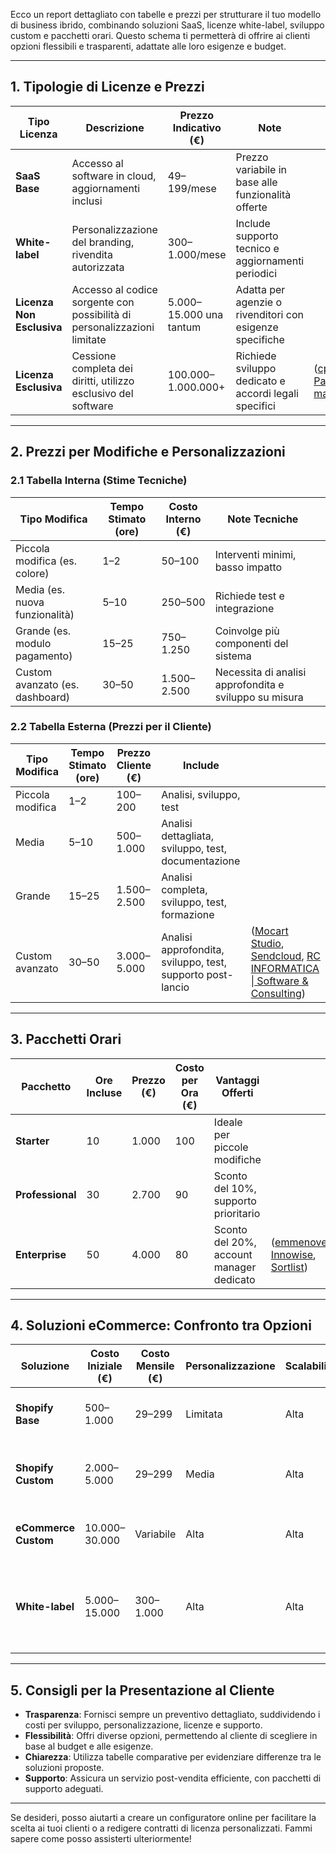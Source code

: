 Ecco un report dettagliato con tabelle e prezzi per strutturare il tuo modello di business ibrido, combinando soluzioni SaaS, licenze white-label, sviluppo custom e pacchetti orari. Questo schema ti permetterà di offrire ai clienti opzioni flessibili e trasparenti, adattate alle loro esigenze e budget.

---

## 1. Tipologie di Licenze e Prezzi

| Tipo Licenza              | Descrizione                                                              | Prezzo Indicativo (€)   | Note                                                     |                                                                 |
| ------------------------- | ------------------------------------------------------------------------ | ----------------------- | -------------------------------------------------------- | --------------------------------------------------------------- |
| **SaaS Base**             | Accesso al software in cloud, aggiornamenti inclusi                      | 49–199/mese             | Prezzo variabile in base alle funzionalità offerte       |                                                                 |
| **White-label**           | Personalizzazione del branding, rivendita autorizzata                    | 300–1.000/mese          | Include supporto tecnico e aggiornamenti periodici       |                                                                 |
| **Licenza Non Esclusiva** | Accesso al codice sorgente con possibilità di personalizzazioni limitate | 5.000–15.000 una tantum | Adatta per agenzie o rivenditori con esigenze specifiche |                                                                 |
| **Licenza Esclusiva**     | Cessione completa dei diritti, utilizzo esclusivo del software           | 100.000–1.000.000+      | Richiede sviluppo dedicato e accordi legali specifici    | ([cpl.thalesgroup.com][1], [PayPro Global][2], [make-it.it][3]) |

---

## 2. Prezzi per Modifiche e Personalizzazioni

### 2.1 Tabella Interna (Stime Tecniche)

| Tipo Modifica                   | Tempo Stimato (ore) | Costo Interno (€) | Note Tecniche                                          |   |
| ------------------------------- | ------------------- | ----------------- | ------------------------------------------------------ | - |
| Piccola modifica (es. colore)   | 1–2                 | 50–100            | Interventi minimi, basso impatto                       |   |
| Media (es. nuova funzionalità)  | 5–10                | 250–500           | Richiede test e integrazione                           |   |
| Grande (es. modulo pagamento)   | 15–25               | 750–1.250         | Coinvolge più componenti del sistema                   |   |
| Custom avanzato (es. dashboard) | 30–50               | 1.500–2.500       | Necessita di analisi approfondita e sviluppo su misura |   |

### 2.2 Tabella Esterna (Prezzi per il Cliente)

| Tipo Modifica    | Tempo Stimato (ore) | Prezzo Cliente (€) | Include                                                    |                                                                                    |
| ---------------- | ------------------- | ------------------ | ---------------------------------------------------------- | ---------------------------------------------------------------------------------- |
| Piccola modifica | 1–2                 | 100–200            | Analisi, sviluppo, test                                    |                                                                                    |
| Media            | 5–10                | 500–1.000          | Analisi dettagliata, sviluppo, test, documentazione        |                                                                                    |
| Grande           | 15–25               | 1.500–2.500        | Analisi completa, sviluppo, test, formazione               |                                                                                    |
| Custom avanzato  | 30–50               | 3.000–5.000        | Analisi approfondita, sviluppo, test, supporto post-lancio | ([Mocart Studio][4], [Sendcloud][5], [RC INFORMATICA \| Software & Consulting][6]) |

---

## 3. Pacchetti Orari

| Pacchetto        | Ore Incluse | Prezzo (€) | Costo per Ora (€) | Vantaggi Offerti                         |                                                  |
| ---------------- | ----------- | ---------- | ----------------- | ---------------------------------------- | ------------------------------------------------ |
| **Starter**      | 10          | 1.000      | 100               | Ideale per piccole modifiche             |                                                  |
| **Professional** | 30          | 2.700      | 90                | Sconto del 10%, supporto prioritario     |                                                  |
| **Enterprise**   | 50          | 4.000      | 80                | Sconto del 20%, account manager dedicato | ([emmenove.it][7], [Innowise][8], [Sortlist][9]) |

---

## 4. Soluzioni eCommerce: Confronto tra Opzioni

| Soluzione            | Costo Iniziale (€) | Costo Mensile (€) | Personalizzazione | Scalabilità | Tempi di Realizzazione | Note                                                         |                                                                                             |
| -------------------- | ------------------ | ----------------- | ----------------- | ----------- | ---------------------- | ------------------------------------------------------------ | ------------------------------------------------------------------------------------------- |
| **Shopify Base**     | 500–1.000          | 29–299            | Limitata          | Alta        | 1–2 settimane          | Adatto per chi cerca una soluzione rapida e semplice         |                                                                                             |
| **Shopify Custom**   | 2.000–5.000        | 29–299            | Media             | Alta        | 2–4 settimane          | Include personalizzazioni del tema e funzionalità aggiuntive |                                                                                             |
| **eCommerce Custom** | 10.000–30.000      | Variabile         | Alta              | Alta        | 1–3 mesi               | Soluzione su misura per esigenze specifiche                  |                                                                                             |
| **White-label**      | 5.000–15.000       | 300–1.000         | Alta              | Alta        | 2–4 settimane          | Permette rivendita con branding personalizzato               | ([Neting][10], [OIS][11], [Sendcloud][5], [ICT Sviluppo][12], [Sortlist][9], [Innowise][8]) |

---

## 5. Consigli per la Presentazione al Cliente

* **Trasparenza**: Fornisci sempre un preventivo dettagliato, suddividendo i costi per sviluppo, personalizzazione, licenze e supporto.
* **Flessibilità**: Offri diverse opzioni, permettendo al cliente di scegliere in base al budget e alle esigenze.
* **Chiarezza**: Utilizza tabelle comparative per evidenziare differenze tra le soluzioni proposte.
* **Supporto**: Assicura un servizio post-vendita efficiente, con pacchetti di supporto adeguati.

---

Se desideri, posso aiutarti a creare un configuratore online per facilitare la scelta ai tuoi clienti o a redigere contratti di licenza personalizzati. Fammi sapere come posso assisterti ulteriormente!

[1]: https://cpl.thalesgroup.com/it/software-monetization/saas-pricing-models?utm_source=chatgpt.com "Strategie e modelli di tariffazione SaaS - Thales Group"
[2]: https://payproglobal.com/it/risposte/quali-sono-i-modelli-di-prezzo-saas/?utm_source=chatgpt.com "Quali sono i modelli di prezzo SaaS? Differenze e fattori chiave"
[3]: https://www.make-it.it/news/sviluppo-software-personalizzato-come-funziona-costi-tempi-vantaggi/?utm_source=chatgpt.com "Sviluppo software personalizzato: guida alle soluzioni su misura"
[4]: https://www.mocartstudio.com/quanto-costa-creare-un-sito-e-commerce/?utm_source=chatgpt.com "Preventivo Ecommerce: quanto costa un sito su misura"
[5]: https://isendu.it/blog/ecommerce-custom/?utm_source=chatgpt.com "E-commerce custom: cosa sono, benefici, quando realizzarne uno - isendu"
[6]: https://www.rcinformatica.it/it/servizi-software-su-misura?utm_source=chatgpt.com "Sviluppo Software Personalizzato - RC INFORMATICA"
[7]: https://www.emmenove.it/?utm_source=chatgpt.com "Emmenove di Mirko Novello"
[8]: https://innowise.com/it/servizi/sviluppo-software-personalizzato/?utm_source=chatgpt.com "Avvio in 3 mesi con sviluppo software su misura"
[9]: https://www.sortlist.it/s/sviluppo-software/italia-it?utm_source=chatgpt.com "Le migliori aziende di sviluppo software a Italia - sortlist.it"
[10]: https://www.neting.it/blog/preventivo-ecommerce-costi/?utm_source=chatgpt.com "Preventivo Ecommerce: cosa considerare? Guida ai Costi - Neting"
[11]: https://www.ois-agenzia.it/it/servizi/siti-web-e-software/software-su-misura?utm_source=chatgpt.com "Software su misura: Affidati al nostro team specializzato | OIS"
[12]: https://blog.ictsviluppo.it/post/costo-sito-e-commerce-preventivo?utm_source=chatgpt.com "Preventivo sito e-commerce: il costo di un sito e-commerce - ICT Sviluppo"
